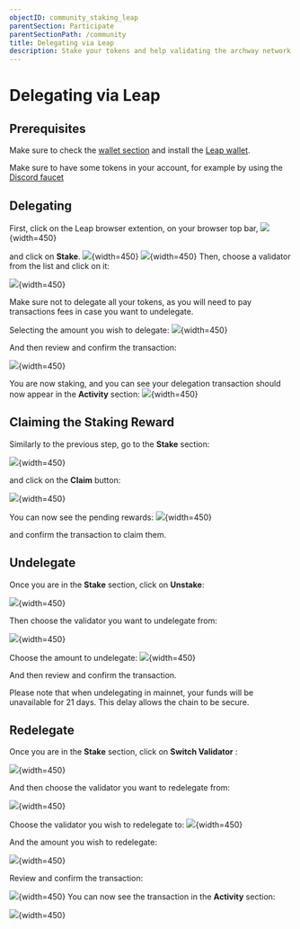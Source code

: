 ```yaml
---
objectID: community_staking_leap
parentSection: Participate
parentSectionPath: /community
title: Delegating via Leap
description: Stake your tokens and help validating the archway network with leap (browser extention).
---
```



# Delegating via Leap


## Prerequisites

Make sure to check the [wallet section](/community/wallet-setup/leap-setup) and install the <a href="https://www.leapwallet.io/#inpage-download" target="_blank">Leap wallet</a>. 

Make sure to have some tokens in your account, for example by using the <a href="https://discord.com/channels/892203409418092615/933050911662690334" target="_blank">Discord faucet</a>


## Delegating

First, click on the Leap browser extention, on your browser top bar,
![](/images/docs/leap-1-1.png){width=450}

and click on **Stake**.
![](/images/docs/leap/leap-mainnet-6.png){width=450}
![](/images/docs/leap/leap-mainnet-7.png){width=450}
Then, choose a validator from the list and click on it:

![](/images/docs/leap/leap-mainnet-8.png){width=450}

Make sure not to delegate all your tokens, as you will need to pay transactions fees in case you want to undelegate. 

Selecting the amount you wish to delegate:
![](/images/docs/leap/leap-mainnet-9.jpg){width=450}

And then review and confirm the transaction:


![](/images/docs/leap/leap-mainnet-11.png){width=450}

You are now staking, and you can see your delegation transaction should now appear in the **Activity** section:
![](/images/docs/leap/leap-mainnet-12.png){width=450}


## Claiming the Staking Reward

Similarly to the previous step, go to the **Stake** section:

![](/images/docs/leap/leap-mainnet-23.png){width=450}


and click on the **Claim** button:

![](/images/docs/leap/leap-mainnet-14.png){width=450}

You can now see the pending rewards:
![](/images/docs/leap/leap-mainnet-15.png){width=450}

and confirm the transaction to claim them.

## Undelegate

Once you are in the **Stake** section, click on **Unstake**:

![](/images/docs/leap/leap-mainnet-16.png){width=450}

Then choose the validator you want to undelegate from:

![](/images/docs/leap/leap-mainnet-17.png){width=450}

Choose the amount to undelegate:
![](/images/docs/leap/leap-mainnet-17.png){width=450}

And then review and confirm the transaction.

Please note that when undelegating in mainnet, your funds will be unavailable for 21 days. This delay allows the chain to be secure.


## Redelegate
Once you are in the **Stake** section, click on **Switch Validator** :

![](/images/docs/leap/leap-mainnet-18.png){width=450}

And then choose the validator you want to redelegate from:

![](/images/docs/leap/leap-mainnet-19.png){width=450}

Choose the validator you wish to redelegate to:
![](/images/docs/leap/leap-mainnet-20.png){width=450}

And the amount you wish to redelegate:

![](/images/docs/leap-23.png){width=450}


Review and confirm the transaction:

![](/images/docs/leap-24.png){width=450}
You can now see the transaction in the **Activity** section:

![](/images/docs/leap-25.png){width=450}
